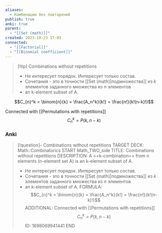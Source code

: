```yaml
---
aliases:
  - Комбинации без повторений
publish: true
anki: true
parent:
  - "[[Set (math)]]"
created: 2023-10-23 17:03
connected:
  - "[[Factorial]]"
  - "[[Binomial coefficient]]"
---
```


> [!tip] Combinations without repetitions
> - Не интересует порядок. Интересует только состав.
> - Сочетания  - это в точности [[Set (math)|подмножества]]  из $k$ элементов заданного множества из $n$ элементов
> - an k-element subset of A. 

$$C_{n}^k = \binom{n}{k} = \frac{A_n^k}{k!} = \frac{n!}{k!(n-k)!}$$

Connected with [[Permutations with repetitions]]
$$C_n^k = P(k, n-k)$$

### Anki
> [!question]- Combinations without repetitions
TARGET DECK: Math::Combinatorics
START
Math_TWO_side
TITLE:  Combinations without repetitions
DESCRIPTION: A ==k-combination== from n elements (n-element set A) is an k-element subset of A. 
> - Не интересует порядок. Интересует только состав.
> - Сочетания  - это в точности [[Set (math)|подмножества]]  из $k$ элементов заданного множества из $n$ элементов
> - an k-element subset of A. 
FORMULA: $$C_{n}^k = \binom{n}{k} = \frac{A_n^k}{k!} = \frac{n!}{k!(n-k)!}$$
ADDITIONAL: Connected with [[Permutations with repetitions]]
$$C_n^k = P(k, n-k)$$
ID: 1698069941441
END
